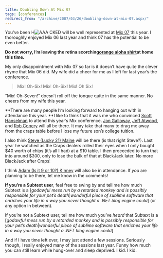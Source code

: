 ```yaml
---
title: Doubling Down At Mix 07
tags: [conferences]
redirect_from: "/archive/2007/03/26/doubling-down-at-mix-07.aspx/"
---
```


You’ve been
H![AAA](https://haacked.com/assets/images/haacked_com/WindowsLiveWriter/DoublingDownAtMix07_10E98/fun_cards%5B5%5D.jpg)
CKED will be well represented at [Mix
07](http://visitmix.com/ "Mix 07 website") this year. I thoroughly
enjoyed Mix 06 last year and think 07 has the potential to be even
better.

**Do not worry, I’m leaving the retina scorching**[**orange aloha
shirt**](https://haacked.com/archive/2006/03/15/SeeYouAtMix06.aspx "See You At Mix 06")**at
home this time.**

My only disappointment with Mix 07 so far is it doesn’t have quite the
clever rhyme that Mix 06 did. My wife did a cheer for me as I left for
last year’s the conference.

> Mix! Oh-Six! Mix! Oh-Six! Mix! Oh Six!

“Mix! Oh-Seven!” doesn’t roll off the tonque quite in the same manner.
No cheers from my wife this year.

**There are many people I’m looking forward to hanging out with in
attendance this year. **I like to think that it was me who convinced
[Scott Hanselman](http://hanselman.com/blog/ "Scott Hanselman") to
attend this year’s Mix conference. [Jon
Galloway](http://weblogs.asp.net/jgalloway/ "Jon Galloway"), [Jeff
Atwood](http://codinghorror.com/blog/ "CodingHorror blog"), and [Rob
Conery](http://blog.wekeroad.com/ "Rob Conery’s Blog") will all be
there. It may take that many to drag me away from the craps table before
I lose my future son’s college tuition.

I also think [Steve (Lucky 21)
Maine](http://hyperthink.net/blog/ "Steve Maine") will be there (is that
right Steve?). Last year he watched as the Craps dealers rolled their
eyes when I only bought \$40 worth of chips (it’s all I had) at a \$10
table. I then proceeded to turn that into around \$300, only to lose the
bulk of that at BlackJack later. No more BlackJack after Craps!

I think [Adam (Is it 9 or 10?)
Kinney](http://adamkinney.com/ "Adam Kinney") will also be in
attendance. If *you* are planning to be there, let me know in the
comments!

**If you’re a
Subtext user**,
feel free to swing by and tell me how much Subtext is a [*godawful mess
run by a retarded monkey and is possibly responsible for your pet’s
death*|*wonderful piece of sublime software that enriches your life in a
way you never thought a .NET blog engine could*] (or any option in
between).

If you’re not a Subtext user, tell me how much you’ve *heard* that
Subtext is a [*godawful mess run by a retarded monkey and is possibly
responsible for your pet’s death*|*wonderful piece of sublime software
that enriches your life in a way you never thought a .NET blog engine
could*]

And if I have time left over, I may just attend a few sessions.
Seriously though, I really enjoyed many of the sessions last year. Funny
how much you can still learn while hung-over and sleep deprived. I kid.
I kid.

